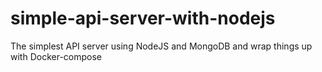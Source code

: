 # simple-api-server-with-nodejs
The simplest API server using NodeJS and MongoDB and wrap things up with Docker-compose
